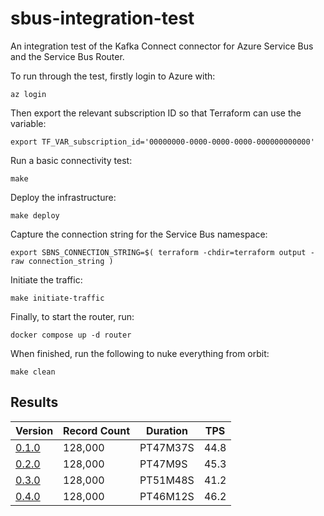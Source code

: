 # sbus-integration-test
An integration test of the Kafka Connect connector for Azure Service Bus and the Service Bus Router.

To run through the test, firstly login to Azure with:

```shell
az login
```

Then export the relevant subscription ID so that Terraform can use the variable:

```shell
export TF_VAR_subscription_id='00000000-0000-0000-0000-000000000000'
```

Run a basic connectivity test:

```shell
make
```

Deploy the infrastructure:

```shell
make deploy
```

Capture the connection string for the Service Bus namespace:

```shell
export SBNS_CONNECTION_STRING=$( terraform -chdir=terraform output -raw connection_string )
```

Initiate the traffic:

```shell
make initiate-traffic
```

Finally, to start the router, run:

```shell
docker compose up -d router
```

When finished, run the following to nuke everything from orbit:

```shell
make clean
```

## Results

| Version                                                           | Record Count | Duration  | TPS  |
| ----------------------------------------------------------------- | ------------ | --------- | ---- |
| [0.1.0](https://github.com/cbdq-io/sbus-integration-test/pull/2)  | 128,000      | PT47M37S  | 44.8 |
| [0.2.0](https://github.com/cbdq-io/sbus-integration-test/pull/8)  | 128,000      | PT47M9S   | 45.3 |
| [0.3.0](https://github.com/cbdq-io/sbus-integration-test/pull/10) | 128,000      | PT51M48S  | 41.2 |
| [0.4.0](https://github.com/cbdq-io/sbus-integration-test/pull/12) | 128,000      | PT46M12S  | 46.2 |
